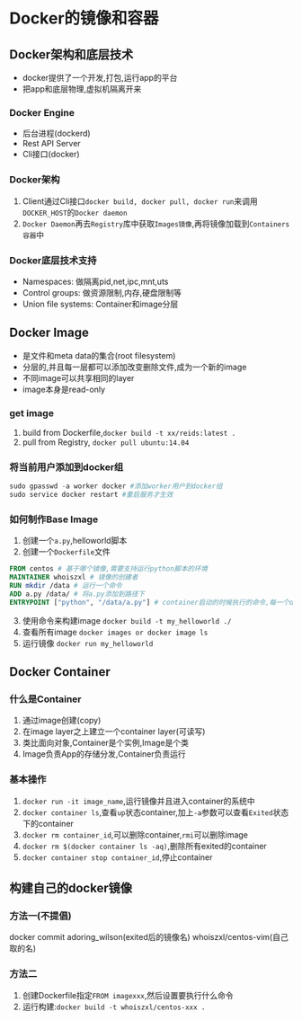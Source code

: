 # Docker的镜像和容器

## Docker架构和底层技术
* docker提供了一个开发,打包,运行app的平台
* 把app和底层物理,虚拟机隔离开来

### Docker Engine
* 后台进程(dockerd)
* Rest API Server
* Cli接口(docker)

### Docker架构
1. Client通过Cli接口`docker build, docker pull, docker run`来调用`DOCKER_HOST`的`Docker daemon`
2. `Docker Daemon`再去`Registry`库中获取`Images镜像`,再将镜像加载到`Containers容器`中

### Docker底层技术支持
* Namespaces: 做隔离pid,net,ipc,mnt,uts
* Control groups: 做资源限制,内存,硬盘限制等
* Union file systems: Container和image分层

## Docker Image
* 是文件和meta data的集合(root filesystem)
* 分层的,并且每一层都可以添加改变删除文件,成为一个新的image
* 不同image可以共享相同的layer
* image本身是read-only

### get image
1. build from Dockerfile,`docker build -t xx/reids:latest .`
2. pull from Registry, `docker pull ubuntu:14.04`

### 将当前用户添加到docker组
```s
sudo gpasswd -a worker docker #添加worker用户到docker组
sudo service docker restart #重启服务才生效
```

### 如何制作Base Image
1. 创建一个`a.py`,helloworld脚本
2. 创建一个`Dockerfile`文件
```dockerfile
FROM centos # 基于哪个镜像,需要支持运行python脚本的环境
MAINTAINER whoiszxl # 镜像的创建者
RUN mkdir /data # 运行一个命令
ADD a.py /data/ # 将a.py添加到路径下
ENTRYPOINT ["python", "/data/a.py"] # container启动的时候执行的命令,每一个dockerfile中只能有一个ENRYPOINT,默认取最后一条
```
3. 使用命令来构建image `docker build -t my_helloworld ./`
4. 查看所有image `docker images or docker image ls`
5. 运行镜像 `docker run my_helloworld`


## Docker Container

### 什么是Container
1. 通过image创建(copy)
2. 在image layer之上建立一个container layer(可读写)
3. 类比面向对象,Container是个实例,Image是个类
4. Image负责App的存储分发,Container负责运行

### 基本操作
1. `docker run -it image_name`,运行镜像并且进入container的系统中
2. `docker container ls`,查看`up`状态container,加上`-a`参数可以查看`Exited`状态下的container
3. `docker rm container_id`,可以删除container,`rmi`可以删除image
4. `docker rm $(docker container ls -aq)`,删除所有exited的container
5. `docker container stop container_id`,停止container

## 构建自己的docker镜像

### 方法一(不提倡)
docker commit adoring_wilson(exited后的镜像名) whoiszxl/centos-vim(自己取的名)

### 方法二
1. 创建Dockerfile指定`FROM imagexxx`,然后设置要执行什么命令
2. 运行构建:`docker build -t whoiszxl/centos-xxx .`